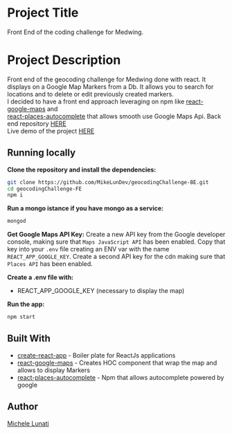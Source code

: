 # Project Title

Front End of the coding challenge for Medwing.

# Project Description

Front end of the geocoding challenge for Medwing done with react. 
It displays on a Google Map Markers from a Db. It allows you to search for locations and to delete or edit previously created markers. <br>
I decided to have a front end approach leveraging on npm like [react-google-maps](https://www.npmjs.com/package/react-google-maps) and <br>
[react-places-autocomplete](https://www.npmjs.com/package/react-places-autocomplete) that allows smooth use Google Maps Api.
Back end repository [HERE](https://github.com/MikeLunDev/geocodingChallenge-BE)<br>
Live demo of the project [HERE](https://geocoding-markers-fe.herokuapp.com/)

## Running locally

**Clone the repository and install the dependencies:**

```sh
git clone https://github.com/MikeLunDev/geocodingChallenge-BE.git
cd geocodingChallenge-FE
npm i
```

**Run a mongo istance if you have mongo as a service:**

```sh
mongod
```

**Get Google Maps API Key:**
Create a new API key from the Google developer console, making sure that `Maps JavaScript API` has been enabled.
Copy that key into your `.env` file creating an ENV var with the name `REACT_APP_GOOGLE_KEY`. 
Create a second API key for the cdn making sure that `Places API` has been enabled.


**Create a .env file with:**

- REACT_APP_GOOGLE_KEY (necessary to display the map)


**Run the app:**

```sh
npm start
```

## Built With

* [create-react-app](https://github.com/facebook/create-react-app) - Boiler plate for ReactJs applications
* [react-google-maps](https://tomchentw.github.io/react-google-maps/) - Creates HOC component that wrap the map and allows to display Markers
* [react-places-autocomplete](https://www.npmjs.com/package/react-places-autocomplete) - Npm that allows autocomplete powered by google

## Author

[Michele Lunati](https://github.com/MikeLunDev)

